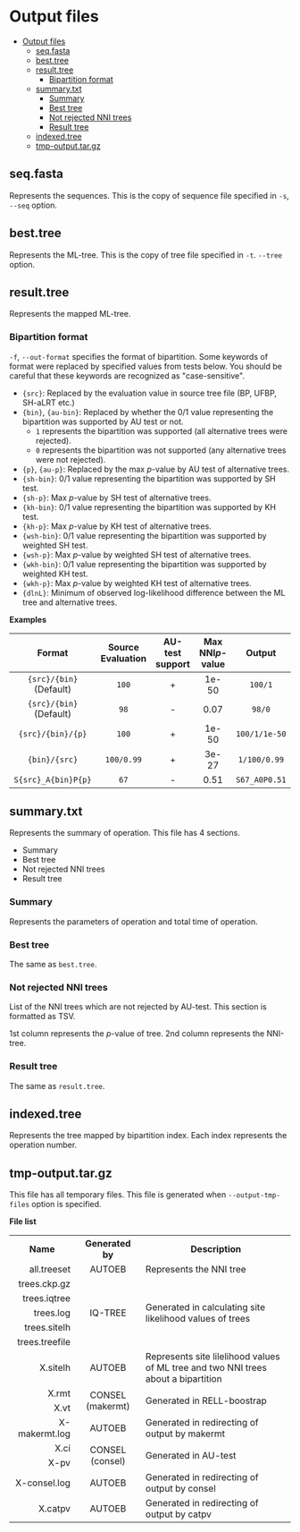 # Output files

- [Output files](#output-files)
  - [seq.fasta](#seqfasta)
  - [best.tree](#besttree)
  - [result.tree](#resulttree)
    - [Bipartition format](#bipartition-format)
  - [summary.txt](#summarytxt)
    - [Summary](#summary)
    - [Best tree](#best-tree)
    - [Not rejected NNI trees](#not-rejected-nni-trees)
    - [Result tree](#result-tree)
  - [indexed.tree](#indexedtree)
  - [tmp-output.tar.gz](#tmp-outputtargz)

## seq.fasta

Represents the sequences.
This is the copy of sequence file specified in `-s`, `--seq` option.

## best.tree

Represents the ML-tree.
This is the copy of tree file specified in `-t`. `--tree` option.

## result.tree

Represents the mapped ML-tree.

### Bipartition format

`-f`, `--out-format` specifies the format of bipartition.
Some keywords of format were replaced by specified values from tests below.
You should be careful that these keywords are recognized as "case-sensitive".

- `{src}`: Replaced by the evaluation value in source tree file (BP, UFBP, SH-aLRT etc.)
- `{bin}`, `{au-bin}`: Replaced by whether the 0/1 value representing the bipartition was supported by AU test or not.
  - `1` represents the bipartition was supported (all alternative trees were rejected).
  - `0` represents the bipartition was not supported (any alternative trees were not rejected).
- `{p}`, `{au-p}`: Replaced by the max *p*-value by AU test of alternative trees.
- `{sh-bin}`: 0/1 value representing the bipartition was supported by SH test.
- `{sh-p}`: Max *p*-value by SH test of alternative trees.
- `{kh-bin}`: 0/1 value representing the bipartition was supported by KH test.
- `{kh-p}`: Max *p*-value by KH test of alternative trees.
- `{wsh-bin}`: 0/1 value representing the bipartition was supported by weighted SH test.
- `{wsh-p}`: Max *p*-value by weighted SH test of alternative trees.
- `{wkh-bin}`: 0/1 value representing the bipartition was supported by weighted KH test.
- `{wkh-p}`: Max *p*-value by weighted KH test of alternative trees.
- `{dlnL}`: Minimum of observed log-likelihood difference between the ML tree and alternative trees.

**Examples**

|         Format          | Source Evaluation | AU-test support | Max NNI*p*-value |    Output     |
| :---------------------: | :---------------: | :-------------: | :--------------: | :-----------: |
| `{src}/{bin}` (Default) |       `100`       |        +        |      1e-50       |    `100/1`    |
| `{src}/{bin}` (Default) |       `98`        |        -        |       0.07       |    `98/0`     |
|    `{src}/{bin}/{p}`    |       `100`       |        +        |      1e-50       | `100/1/1e-50` |
|      `{bin}/{src}`      |    `100/0.99`     |        +        |      3e-27       | `1/100/0.99`  |
|   `S{src}_A{bin}P{p}`   |       `67`        |        -        |       0.51       | `S67_A0P0.51` |

## summary.txt

Represents the summary of operation.
This file has 4 sections.

- Summary
- Best tree
- Not rejected NNI trees
- Result tree

### Summary

Represents the parameters of operation and total time of operation.

### Best tree

The same as `best.tree`.

### Not rejected NNI trees

List of the NNI trees which are not rejected by AU-test.
This section is formatted as TSV.

1st column represents the *p*-value of tree.
2nd column represents the NNI-tree.

### Result tree

The same as `result.tree`.

## indexed.tree

Represents the tree mapped by bipartition index.
Each index represents the operation number.

## tmp-output.tar.gz

This file has all temporary files.
This file is generated when `--output-tmp-files` option is specified.

**File list**

<table>
    <tr>
        <th>Name</th>
        <th>Generated by</th>
        <th>Description</th>
    </tr>
    <tr>
        <td align="right">all.treeset</td>
        <td align="center">AUTOEB</td>
        <td align="left">Represents the NNI tree</td>
    </tr>
    <tr>
        <td align="right">trees.ckp.gz</td>
        <td align="center" rowspan="5">IQ-TREE</td>
        <td align="left" rowspan="5">Generated in calculating site likelihood values of trees</td>
    </tr>
    <tr>
        <td align="right">trees.iqtree</td>
    </tr>
    <tr>
        <td align="right">trees.log</td>
    </tr>
    <tr>
        <td align="right">trees.sitelh</td>
    </tr>
    <tr>
        <td align="right">trees.treefile</td>
    </tr>
    <tr>
        <td align="right">X.sitelh</td>
        <td align="center">AUTOEB</td>
        <td align="left">Represents site lilelihood values of ML tree and two NNI trees about a bipartition</td>
    </tr>
    <tr>
        <td align="right">X.rmt</td>
        <td align="center" rowspan="2">CONSEL (makermt)</td>
        <td align="left" rowspan="2">Generated in RELL-boostrap</td>
    </tr>
    <tr>
        <td align="right">X.vt</td>
    </tr>
    <tr>
        <td align="right">X-makermt.log</td>
        <td align="center">AUTOEB</td>
        <td align="left">Generated in redirecting of output by makermt</td>
    </tr>
    <tr>
        <td align="right">X.ci</td>
        <td align="center" rowspan="2">CONSEL (consel)</td>
        <td align="left" rowspan="2">Generated in AU-test</td>
    </tr>
    <tr>
        <td align="right">X-pv</td>
    </tr>
    <tr>
        <td align="right">X-consel.log</td>
        <td align="center">AUTOEB</td>
        <td align="left">Generated in redirecting of output by consel</td>
    </tr>
    <tr>
        <td align="right">X.catpv</td>
        <td align="center">AUTOEB</td>
        <td align="left">Generated in redirecting of output by catpv</td>
    </tr>
</table>
